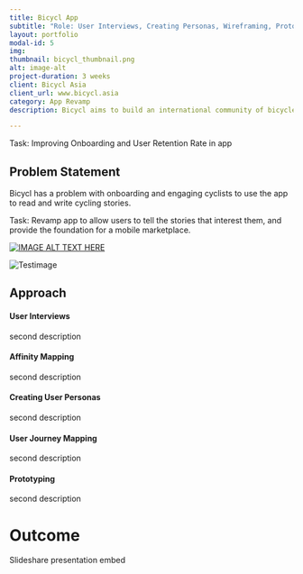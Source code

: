 ```yaml
---
title: Bicycl App
subtitle: "Role: User Interviews, Creating Personas, Wireframing, Prototyping"
layout: portfolio
modal-id: 5
img: 
thumbnail: bicycl_thumbnail.png
alt: image-alt
project-duration: 3 weeks
client: Bicycl Asia
client_url: www.bicycl.asia
category: App Revamp
description: Bicycl aims to build an international community of bicycle users who share their cycling stories. 

---
```

Task: Improving Onboarding and User Retention Rate in app 

## Problem Statement
Bicycl has a problem with onboarding and engaging cyclists to use the app to read and write cycling stories. 

Task: Revamp app to allow users to tell the stories that interest them, and provide the foundation for a mobile marketplace.

[![IMAGE ALT TEXT HERE](http://img.youtube.com/vi/o9WVWrpylro/0.jpg)](https://www.youtube.com/watch?v=o9WVWrpylro)

![Testimage](..img/bicycl_thumbnail.png?raw=true)

## Approach

#### User Interviews

second description

#### Affinity Mapping

second description

#### Creating User Personas
second description

#### User Journey Mapping
second description

#### Prototyping
second description

# Outcome

Slideshare presentation embed